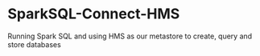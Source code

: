 # SparkSQL-Connect-HMS
Running Spark SQL and using HMS as our metastore to create, query and store databases
